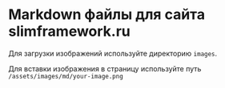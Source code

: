 # Markdown файлы для сайта slimframework.ru

Для загрузки изображений используйте директорию `images`.

Для вставки изображения в страницу используйте путь `/assets/images/md/your-image.png`